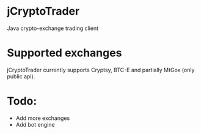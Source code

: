 jCryptoTrader
=========================
Java crypto-exchange trading client

# Supported exchanges
jCryptoTrader currently supports Cryptsy, BTC-E and partially MtGox (only public api).

# Todo:
* Add more exchanges
* Add bot engine